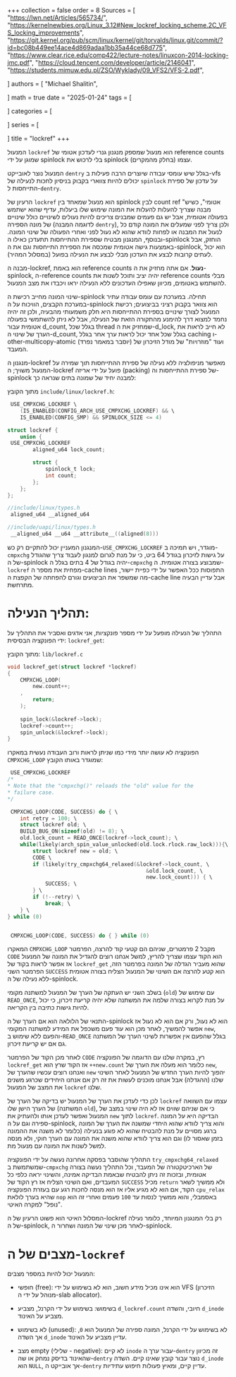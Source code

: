 +++
collection = false
order = 8
Sources = [
"https://lwn.net/Articles/565734/",
"https://kernelnewbies.org/Linux_3.12#New_lockref_locking_scheme.2C_VFS_locking_improvements",
"https://git.kernel.org/pub/scm/linux/kernel/git/torvalds/linux.git/commit/?id=bc08b449ee14ace4d869adaa1bb35a44ce68d775",
"https://www.clear.rice.edu/comp422/lecture-notes/linuxcon-2014-locking-jmc.pdf",
"https://cloud.tencent.com/developer/article/2146041",
"https://students.mimuw.edu.pl/ZSO/Wyklady/09_VFS2/VFS-2.pdf",

]
authors = [
"Michael Shalitin",

]
math = true
date = "2025-01-24"
tags = [

]
categories = [

]
series = [

]
title = "lockref"
+++










המנעול `lockref` הוא מנעול שמספק מנגנון גנרי לעדכון אטומי של reference counts שמוגן על ידי spinlock בלי לרכוש את spinlock עצמו (בחלק מהמקרים).

המנעול נוצר לאובייקט `dentry` בגלל שיש עומסי עבודה שיוצרים הרבה פעילות ב-vfs יכולים להיות צווארי בקבוק בניסיון לחכות לנעילה של `spinlock` על עדכון של ספירת התייחסות ל-`dentry`.

הרעיון של `lockref` הוא מנעול שמאחד בין spinlock לבין count ref "אטומי", כשיש מבנה שצריך להעלות להעלות את המונה שימוש שלו ביעלות, עדיף שהוא ישתמש בפעולה אטומית, אבל יש גם פעמים שמבנים צריכים להיות נעולים לשינויים כולל שינויים של מונה הספירה (לדוגמה המבנה `dentry`), ולכן צריך לפני שמעלים את המונה קודם כל לנעול את המבנה או לפחות לוודא שהוא לא נעול לפני ואחרי הפעולה של שינוי המונה.
ובנוסף, המנגנון מבטיח שספירת ההתייחסות תתעדכן כאילו ה-spinlock הוחזק, אבל באמצעות גישה אטומית שמכסה את הספירת התייחסות וגם את ה-spinlock, הוא יכול לעתים קרובות לבצע את העדכון מבלי לבצע את הנעילה בפועל (במסלול המהיר).

מבנה ה-lockref, הוא באמת  reference counts **נעול**. אם אתה מחזיק את ה-spinlock, ה-reference counts יהיה יציב ותוכל לשנות את reference counts מבלי להשתמש באטומים, מכיוון שאפילו העדכונים ללא הנעילה יראו ויכבדו את מצב המנעול.

שינוי המונה מחייב רכישת ה-spinlock תחילה. במערכת עם עומס עבודה עתיר במערכת הקבצים, הוויכוח על ה-spinlock הוא צוואר בקבוק רציני בביצועים; רכישת המנעול לצורך שינויים בספירת ההתייחסות היא חלק משמעותי מהבעיה, ולכן זה יהיה נחמד למצוא דרך להימנע מהתקורה הזאת של הנעילה, אבל לא ניתן להשתמשי בפעולה אטומית עבור d_count, בגלל שכל thread שמחזיק את ה-d_lock, לא חייב לראות את הערך של שינוי ה-d_count, בגלל שכל אחד יכול לראות ערך אחר בגלל caching ו-other-multicopy-atomic (יוסבר במאמר נפרד) ועוד "מוזרויות" של מודל הזיכרון של המעבד.



מנגנון ה-lockref מאפשר מניפולציה ללא נעילה של ספירת ההתייחסות תוך שמירה על המנעול משויך; ה-lockref פועל על ידי אריזה (packing) של ספירת ההתייחסות וה-spinlock למבנה יחיד של שמונה בתים שנראה כך:

מתוך הקובץ `include/linux/lockref.h`:

```c {linenos=inline}
 USE_CMPXCHG_LOCKREF \
	(IS_ENABLED(CONFIG_ARCH_USE_CMPXCHG_LOCKREF) && \
	IS_ENABLED(CONFIG_SMP) && SPINLOCK_SIZE <= 4)

struct lockref {
	union {
 USE_CMPXCHG_LOCKREF
		aligned_u64 lock_count;

		struct {
			spinlock_t lock;
			int count;
		};
	};
};
```

```c {linenos=inline}
//include/linux/types.h
 aligned_u64 __aligned_u64

//include/uapi/linux/types.h
 __aligned_u64 __u64 __attribute__((aligned(8)))
```

המנגנון המעניין יכול להתקיים רק כש-`USE_CMPXCHG_LOCKREF` מוגדר, ויש תמיכה ב-`cmpxchg` על גישות לזיכרון בגודל 64 ביט,  כי על מנת לגרום למנגון לעבוד צריך שהגודל של ה-spinlock יהיה בגודל של 4 בתים בגלל ה-`cmpxchg` שמבוצע בצורה אטומית.
ה-`lockref` מפחית את מספר ה-cache lines התפוסות ככל האפשר על ידי כפיית יישור, מה שמשפר את הביצועים וגורם להפחתה של הקפצת ה-cache line אבל עדיין הבעיה מתרחשת.

# תהליך הנעילה:
התהליך של הנעילה מופעל על ידי מספר פונקציות, אני אדגים ואסביר את התהליך על ידי הפונקציה הבסיסית: `lockref_get`:

מתוך הקובץ: `lib/lockref.c`

```c {linenos=inline}
void lockref_get(struct lockref *lockref)
{
	CMPXCHG_LOOP(
		new.count++;
	,
		return;
	);
	  
	spin_lock(&lockref->lock);
	lockref->count++;
	spin_unlock(&lockref->lock);
}
```

הפונקציה לא עושה יותר מידי כמו שניתן לראות ורוב העבודה נעשית במאקרו `CMPXCHG_LOOP` שמוגדר באותו הקובץ:

```c {linenos=inline}
 USE_CMPXCHG_LOCKREF
/*
* Note that the "cmpxchg()" reloads the "old" value for the
* failure case.
*/

 CMPXCHG_LOOP(CODE, SUCCESS) do { \
	int retry = 100; \
	struct lockref old; \
	BUILD_BUG_ON(sizeof(old) != 8); \
	old.lock_count = READ_ONCE(lockref->lock_count); \
	while(likely(arch_spin_value_unlocked(old.lock.rlock.raw_lock))){\
		struct lockref new = old; \
		CODE \
		if (likely(try_cmpxchg64_relaxed(&lockref->lock_count, \
											&old.lock_count, \
											new.lock_count))) { \
			SUCCESS; \
		} \
		if (!--retry) \
			break; \
	} \
} while (0)


 CMPXCHG_LOOP(CODE, SUCCESS) do { } while (0)

```

המאקרו `CMPXCHG_LOOP` מקבל 2 פרמטרים, שניהם הם קטעי קוד להרצה, הפרמטר `CODE` הוא הקוד עצמו שצריך להריץ, למשל אנחנו רוצים להגדיל את המונה של המנעול אז אפשר לראות בקוד של `lockref_get` שהוא מעביר הגדלה של המונה בפרמטר הזה, הפרמטר השני `SUCCESS` הוא קטע להרצה אם השינוי של המנעול הצליח בצורה אטומית ללא נעילה של ה-spinlock.

בשלב השני יש העתקה של הערך של המנעול למשתנה מקומי (`old`) עם שימוש של `READ_ONCE`, על מנת לקרוא בצורה שלמה את המשתנה שלא יהיה קריעת זיכרון, כי יכול להיות גישות כתיבה בין הקריאה.

התנאי של הלולאה הוא אם הערך של ה-spinlock הוא לא נעול, ורק אם הוא לא נעול אז אפשר להמשיך, לאחר מכן הוא עוד פעם משכפל את המידע למשתנה המקומי `new`, והפעם ללא שימוש ב-`READ_ONCE` בגלל שהפעם  אין אפשרות לשינוי הערך של המשתנה גם אם יש קריעת זיכרון.

לאחר מכן הקוד של הפרמטר `CODE` רץ, במקרה שלנו עם הדוגמה של הפונקציה `lockref_get` אז הקוד שרץ הוא `++new.count` כלומר הוא מעלה את הערך של `new`, ואנחנו רוצים עכשיו שהערך של `new` יהפוך להיות הערך החדש של המנעול לאחר השינוי שלנו (ההגדלה) אבל אנחנו מוכנים לעשות את זה רק אם אנחנו היחידים שכרגע משנים את המצב של המנעול `lockref` שלנו.

לכן כדי לעדכן את הערך של המנעול יש בדיקה של הערך של `lockref` עצמו עם השוואה של הערך הישן שלו (המשתנה `old`), כי אם שניהם שווים אז לא היה שינוי במצב של המנעול ואפשר לעדכן אותו ולהעתיק את `new` לתוך `lockref`.
הבדיקה היא על המונה ספירה וגם על ה-spinlock, והוא צריך לוודא שהוא היחדי שמשנה את הערך של המונה ברגע מסויים על מנת להבטיח שהוא לא פוגע בנעילה (כלומר לא משנה את ההמונה בזמן שאסור לו) וגם הוא צריך לוודא שהוא משנה את המונה עם הערך חוקי, ולא מנסה למשל לשנות את המונה עם מנעול מת.

התהליך שהוסבר בפסקה אחרונה נעשה על ידי הפונקציה `try_cmpxchg64_relaxed` שמשתמשת ב-`cmpxchg` של הארכיטקטורה של המעבד, וכל התהליך נעשה בצורה אטומית, ובזכות זה ניתן להבטיח שבאמת הבדיקה אמינה, והשינוי יראה כלפי כל המעבדים, ואם השינוי הצליח אז רץ הקוד של `SUCCESS` מכיל `return` ולא ממשיך לשאר הקוד, אם הוא לא מגיע אליו אז הוא מנסה לחכות רגע עם בעזרת הפונקציה `cpu_relax` שהיא בערך לולאת `nop` באסמבלי, והוא ממשיך לנסות עד `100` פעמים ואחרי זה הוא "נופל" למקרה האיטי.

המסלול האיטי הוא פשוט הרעיון של ה-lockref רק בלי המנגנון המיוחד, כלומר נעילה של ה-spinlock, לאחר מכן שינוי של המונה ושחרור ה-spinlock.

# מצבים של ה-`lockref`
המנעול יכול להיות במספר מצבים:

- חופשי (free): הוא אינו מכיל מידע חשוב, הוא לא בשימוש על ידי VFS (הזיכרון מנוהל על ידי ה-slab allocator).
  
- בשימוש: בשימוש על ידי הקרנל, מצביע `d_lockref.count` חיובי, והשדה `d_inode` מצביע על האינוד.
  
- לא בשימוש (unused): לא בשימוש על ידי הקרנל, המונה ספירה של המנעול הוא `0`, אך השדה `d_inode` עדיין מצביע על האינוד.
  
- מצב empty (שלילי - negative): לא קיים `inode` עבור ערך ה-`dentry` זה מכיוון שהאינוד בדיסק נמחק או שה-`dentry` נוצר עבור קובץ שאינו קיים. השדה `d_inode` הוא `NULL`, אך אובייקט ה-`dentry` עדיין קיים, ומאיץ פעולות חיפוש עתידיות.


